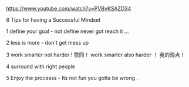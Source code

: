 
https://www.youtube.com/watch?v=PVBvKSAZD34


6 Tips for having a Successful Mindset

1 define your goal  - not define never got reach it ...

2 less is more - don't get mess up 

3 work smarter not harder !  赞同！  work smarter also harder ！ 我的观点！

4 surround with right people

5 Enjoy the processs  - Its not fun you gotta be wrong .




